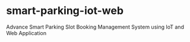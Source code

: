 # smart-parking-iot-web
Advance Smart Parking Slot Booking Management System using IoT and Web Application
